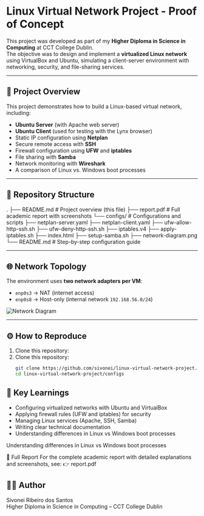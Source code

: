 # Linux Virtual Network Project - Proof of Concept

This project was developed as part of my **Higher Diploma in Science in Computing** at CCT College Dublin.  
The objective was to design and implement a **virtualized Linux network** using VirtualBox and Ubuntu, simulating a client-server environment with networking, security, and file-sharing services.

---

## 🚀 Project Overview

This project demonstrates how to build a Linux-based virtual network, including:

- **Ubuntu Server** (with Apache web server)
- **Ubuntu Client** (used for testing with the Lynx browser)
- Static IP configuration using **Netplan**
- Secure remote access with **SSH**
- Firewall configuration using **UFW** and **iptables**
- File sharing with **Samba**
- Network monitoring with **Wireshark**
- A comparison of Linux vs. Windows boot processes

---

## 📂 Repository Structure

.
├── README.md # Project overview (this file)
├── report.pdf # Full academic report with screenshots
└── configs/ # Configurations and scripts
├── netplan-server.yaml
├── netplan-client.yaml
├── ufw-allow-http-ssh.sh
├── ufw-deny-http-ssh.sh
├── iptables.v4
├── apply-iptables.sh
├── index.html
├── setup-samba.sh
├── network-diagram.png
└── README.md # Step-by-step configuration guide

---

## 🌐 Network Topology

The environment uses **two network adapters per VM**:  
- `enp0s3` → NAT (internet access)  
- `enp0s8` → Host-only (internal network `192.168.56.0/24`)  

![Network Diagram](configs/network-diagram.png)

---

## ⚙️ How to Reproduce

1. Clone this repository:
1. Clone this repository:
   ```bash
   git clone https://github.com/sivonei/linux-virtual-network-project.git
   cd linux-virtual-network-project/configs
   ```
## 🎯 Key Learnings
- Configuring virtualized networks with Ubuntu and VirtualBox
- Applying firewall rules (UFW and iptables) for security
- Managing Linux services (Apache, SSH, Samba)
- Writing clear technical documentation
- Understanding differences in Linux vs Windows boot processes

Understanding differences in Linux vs Windows boot processes

📖 Full Report
For the complete academic report with detailed explanations and screenshots, see:
👉 report.pdf

## 👨‍💻 Author
Sivonei Ribeiro dos Santos  
Higher Diploma in Science in Computing – CCT College Dublin

